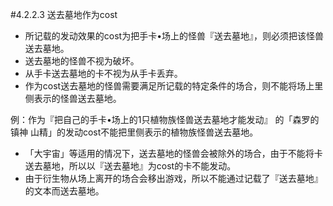 #4.2.2.3        送去墓地作为cost
* 所记载的发动效果的cost为把手卡•场上的怪兽『送去墓地』，则必须把该怪兽送去墓地。
* 送去墓地的怪兽不视为破坏。
* 从手卡送去墓地的卡不视为从手卡丢弃。
* 作为cost送去墓地的怪兽需要满足所记载的特定条件的场合，则不能将场上里侧表示的怪兽送去墓地。

例：作为『把自己的手卡•场上的1只植物族怪兽送去墓地才能发动』 的「森罗的镇神 山精」的发动cost不能把里侧表示的植物族怪兽送去墓地。
* 「大宇宙」等适用的情况下，送去墓地的怪兽会被除外的场合，由于不能将卡送去墓地，所以以『送去墓地』为cost的卡不能发动。
* 由于衍生物从场上离开的场合会移出游戏，所以不能通过记载了『送去墓地』的文本而送去墓地。
